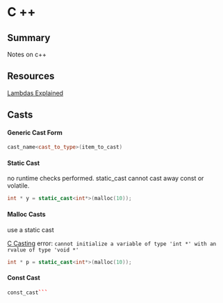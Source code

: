 # C ++

## Summary

Notes on c++

## Resources

[Lambdas Explained](https://shaharmike.com/cpp/lambdas-and-functions/)

## Casts

#### Generic Cast Form

```cpp
cast_name<cast_to_type>(item_to_cast)
```

#### Static Cast

no runtime checks performed. static_cast cannot cast away const or volatile.

```cpp
int * y = static_cast<int*>(malloc(10));
```

#### Malloc Casts

use a static cast

[C Casting](https://embeddedartistry.com/blog/2017/2/28/c-casting-or-oh-no-we-broke-malloc)
error: `cannot initialize a variable of type 'int *' with an rvalue of type 'void *'`

```cpp
int * p = static_cast<int*>(malloc(10));
```

#### Const Cast

````cpp
const_cast```
````
